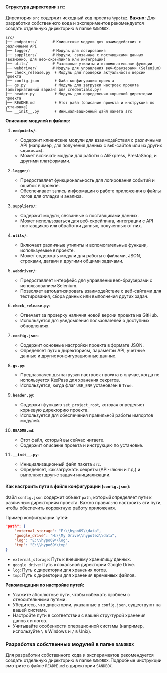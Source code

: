
#### Структура директории `src`:

Директория `src` содержит исходный код проекта `hypotez`. **Важно:** Для разработки собственного кода и экспериментов рекомендуется создать отдельную директорию в папке `SANDBOX`.

```
src/
├── endpoints/       # Клиентские модули для взаимодействия с различными API
├── logger/          # Модуль для логирования
├── suppliers/       # Модули, связанные с поставщиками данных (возможно, для веб-скрейпинга или интеграции)
├── utils/           # Различные утилиты и вспомогательные функции
├── webdriver/       # Модуль для управления веб-браузерами (Selenium)
├── check_release.py  # Модуль для проверки актуальности версии проекта
├── config.json       # Файл конфигурации проекта
├── gs.py             # Модуль для загрузки настроек проекта (альтернативный вариант для credentials.py)
├── header.py         # Модуль для определения корневой директории проекта
├── README.md         # Этот файл (описание проекта и инструкция по установке)
└── __init__.py       # Инициализационный файл пакета src
```

**Описание модулей и файлов:**

1.  **`endpoints/`**:
    *   Содержит клиентские модули для взаимодействия с различными API (например, для получения данных с веб-сайтов или из других сервисов).
    *   Может включать модули для работы с AliExpress, PrestaShop, и другими платформами.

2.  **`logger/`**:
    *   Предоставляет функциональность для логирования событий и ошибок в проекте.
    *   Обеспечивает запись информации о работе приложения в файлы логов для отладки и анализа.

3.  **`suppliers/`**:
    *   Содержит модули, связанные с поставщиками данных.
    *   Может использоваться для веб-скрейпинга, интеграции с API поставщиков или обработки данных, полученных от них.

4.  **`utils/`**:
    *   Включает различные утилиты и вспомогательные функции, используемые в проекте.
    *   Может содержать модули для работы с файлами, JSON, строками, датами и другими общими задачами.

5.  **`webdriver/`**:
    *   Предоставляет интерфейс для управления веб-браузерами с использованием Selenium.
    *   Позволяет автоматизировать взаимодействие с веб-сайтами для тестирования, сбора данных или выполнения других задач.

6.  **`check_release.py`**:
    *   Отвечает за проверку наличия новой версии проекта на GitHub.
    *   Используется для уведомления пользователей о доступных обновлениях.

7.  **`config.json`**:
    *   Содержит основные настройки проекта в формате JSON.
    *   Определяет пути к директориям, параметры API, учетные данные и другие конфигурационные данные.

8.  **`gs.py`**:
    *   Предназначен для загрузки настроек проекта в случае, когда не используется KeePass для хранения секретов.
    *   Используется, когда флаг `USE_ENV` установлен в `True`.

9.  **`header.py`**:
    *   Содержит функцию `set_project_root`, которая определяет корневую директорию проекта.
    *   Используется для обеспечения правильной работы импортов модулей.

10. **`README.md`**:
    *   Этот файл, который вы сейчас читаете.
    *   Содержит описание проекта и инструкцию по установке.

11. **`__init__.py`**:
    *   Инициализационный файл пакета `src`.
    *   Определяет, как загружать секреты (API-ключи и т.д.) и выполняет другие задачи инициализации.

#### Как настроить пути в файле конфигурации (`config.json`):

Файл `config.json` содержит объект `path`, который определяет пути к различным директориям проекта. Важно правильно настроить эти пути, чтобы обеспечить корректную работу приложения.

Пример конфигурации путей:

```json
"path": {
    "external_storage": "E:\\hypo69\\data",
    "google_drive": "H:\\My Drive\\hypotez\\data",
    "log": "E:\\hypo69\\log",
    "tmp": "E:\\hypo69\\tmp"
}
```

*   `external_storage`: Путь к внешнему хранилищу данных.
*   `google_drive`: Путь к локальной директории Google Drive.
*   `log`: Путь к директории для хранения логов.
*   `tmp`: Путь к директории для хранения временных файлов.

**Рекомендации по настройке путей:**

*   Укажите абсолютные пути, чтобы избежать проблем с относительными путями.
*   Убедитесь, что директории, указанные в `config.json`, существуют на вашей системе.
*   Настройте пути в соответствии с вашей структурой хранения данных и логов.
*   Учитывайте особенности операционной системы (например, используйте `\` в Windows и `/` в Unix).

### Разработка собственных модулей в папке `SANDBOX`

Для разработки собственного кода и экспериментов рекомендуется создать отдельную директорию в папке `SANDBOX`. 
Подробные инструкции смотрите в файле `README.md` в директории `SANDBOX`.
